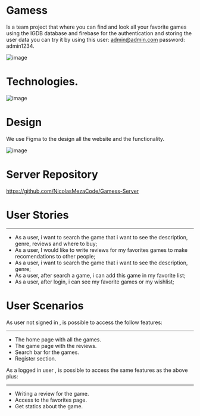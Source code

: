 # Gamess 
Is a team project that where you can find and look all your favorite games using the IGDB database and firebase for the authentication and storing the user data you can try it by using this user: admin@admin.com password: admin1234.

![image](https://user-images.githubusercontent.com/81392888/211680474-b25d8487-0c85-43c1-91cc-c9a3b2ee8d41.png)


# Technologies.

![image](https://user-images.githubusercontent.com/81392888/211679711-a4e715f3-1a1c-4f5e-bbd7-8cfb9d8b1e28.png)

# Design

We use Figma to the design all the website and the functionality.

![image](https://user-images.githubusercontent.com/81392888/211680942-632da677-8023-448b-af99-2d20cb7c00dc.png)

# Server Repository
https://github.com/NicolasMezaCode/Gamess-Server
# User Stories
***
* As a user, i want to search the game that i want to see the description, genre, reviews and where to buy;
* As a user, I would like to write reviews for my favorites games to make recomendations to other people;
* As a user, i want to search the game that i want to see the description, genre;
* As a user, after search a game, i can add this game in my favorite list;
* As a user, after login, i can see my favorite games or my wishlist;


# User Scenarios
As user not signed in , is possible to access the follow features:
***
* The home page with all the games.
* The game page with the reviews.
* Search bar for the games.
* Register section.

As a logged in user , is possible to access the same features as the above plus:
***
* Writing a review for the game.
* Access to the favorites page.
* Get statics about the game.
